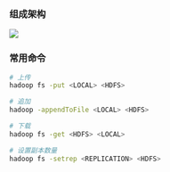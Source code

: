 ### 组成架构

![](https://hadoop.apache.org/docs/stable/hadoop-project-dist/hadoop-hdfs/images/hdfsarchitecture.png)

### 常用命令

```bash
# 上传
hadoop fs -put <LOCAL> <HDFS>

# 追加
hadoop -appendToFile <LOCAL> <HDFS>

# 下载
hadoop fs -get <HDFS> <LOCAL>

# 设置副本数量
hadoop fs -setrep <REPLICATION> <HDFS>
```

